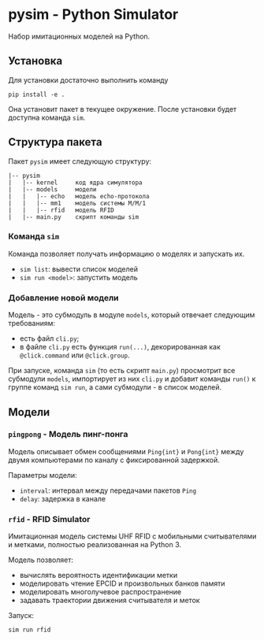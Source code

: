 # pysim - Python Simulator

Набор имитационных моделей на Python.

## Установка

Для установки достаточно выполнить команду 

```
pip install -e .
```

Она установит пакет в текущее окружение. После установки будет доступна команда `sim`.





## Структура пакета

Пакет `pysim` имеет следующую структуру:

```
|-- pysim
|   |-- kernel     код ядра симулятора
|   |-- models     модели
|   |   |-- echo   модель echo-протокола
|   |   |-- mm1    модель системы M/M/1
|   |   |-- rfid   модель RFID
|   |-- main.py    скрипт команды sim 
```

### Команда `sim`

Команда позволяет получать информацию о моделях и запускать их.

- `sim list`: вывести список моделей
- `sim run <model>`: запустить модель

### Добавление новой модели

Модель - это субмодуль в модуле `models`, который отвечает следующим требованиям:

- есть файл `cli.py`;
- в файле `cli.py` есть функция `run(...)`, декорированная как `@click.command` или `@click.group`.

При запуске, команда `sim` (то есть скрипт `main.py`) просмотрит все субмодули `models`,
импортирует из них `cli.py` и добавит команды `run()` к группе команд `sim run`, а сами субмодули -
в список моделей.





## Модели

### `pingpong` - Модель пинг-понга

Модель описывает обмен сообщениями `Ping{int}` и `Pong{int}` между двумя
компьютерами по каналу с фиксированной задержкой.

Параметры модели:

- `interval`: интервал между передачами пакетов `Ping`
- `delay`: задержка в канале


### `rfid` - RFID Simulator

Имитационная модель системы UHF RFID с мобильными считывателями и метками,
полностью реализованная на Python 3.

Модель позволяет:

- вычислять вероятность идентификации метки
- моделировать чтение EPCID и произвольных банков памяти
- моделировать многолучевое распространение
- задавать траектории движения считывателя и меток

Запуск:

```
sim run rfid
```
